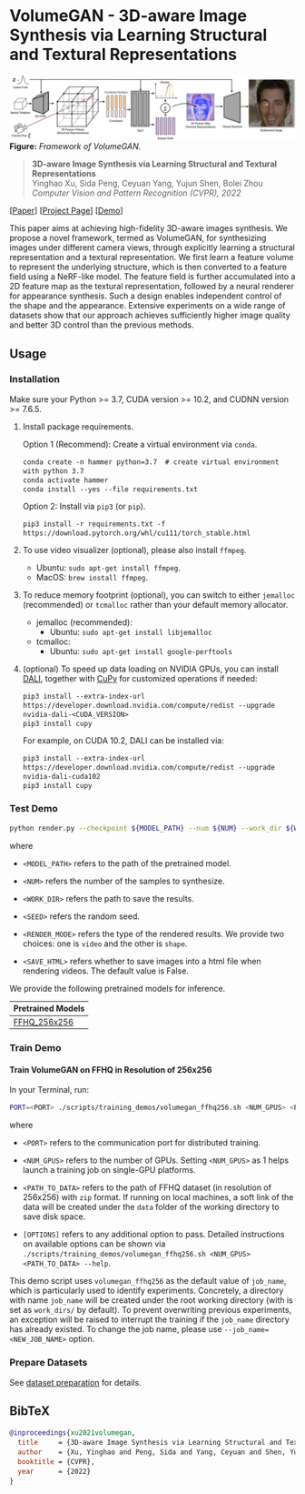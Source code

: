 # VolumeGAN - 3D-aware Image Synthesis via Learning Structural and Textural Representations

![image](./docs/assets/framework.png)
**Figure:** *Framework of VolumeGAN.*

> **3D-aware Image Synthesis via Learning Structural and Textural Representations** <br>
> Yinghao Xu, Sida Peng, Ceyuan Yang, Yujun Shen, Bolei Zhou <br>
> *Computer Vision and Pattern Recognition (CVPR), 2022*

[[Paper](https://arxiv.org/pdf/2112.10759.pdf)]
[[Project Page](https://genforce.github.io/volumegan/)]
[[Demo](https://www.youtube.com/watch?v=p85TVGJBMFc)]

This paper aims at achieving high-fidelity 3D-aware images synthesis. We propose a novel framework, termed as VolumeGAN, for synthesizing images under different camera views, through explicitly learning a structural representation and a textural representation. We first learn a feature volume to represent the underlying structure, which is then converted to a feature field using a NeRF-like model. The feature field is further accumulated into a 2D feature map as the textural representation, followed by a neural renderer for appearance synthesis. Such a design enables independent control of the shape and the appearance. Extensive experiments on a wide range of datasets show that our approach achieves sufficiently higher image quality and better 3D control than the previous methods.


## Usage

### Installation

Make sure your Python >= 3.7, CUDA version >= 10.2, and CUDNN version >= 7.6.5.

1. Install package requirements.

   Option 1 (Recommend): Create a virtual environment via `conda`.

   ```shell
   conda create -n hammer python=3.7  # create virtual environment with python 3.7
   conda activate hammer
   conda install --yes --file requirements.txt
   ```

   Option 2: Install via `pip3` (or `pip`).

   ```shell
   pip3 install -r requirements.txt -f https://download.pytorch.org/whl/cu111/torch_stable.html
   ```

2. To use video visualizer (optional), please also install `ffmpeg`.

   - Ubuntu: `sudo apt-get install ffmpeg`.
   - MacOS: `brew install ffmpeg`.

3. To reduce memory footprint (optional), you can switch to either `jemalloc` (recommended) or `tcmalloc` rather than your default memory allocator.

   - jemalloc (recommended):
     - Ubuntu: `sudo apt-get install libjemalloc`
   - tcmalloc:
     - Ubuntu: `sudo apt-get install google-perftools`

4. (optional) To speed up data loading on NVIDIA GPUs, you can install [DALI](https://github.com/NVIDIA/DALI), together with [CuPy](https://cupy.dev/) for customized operations if needed:

    ```shell
    pip3 install --extra-index-url https://developer.download.nvidia.com/compute/redist --upgrade nvidia-dali-<CUDA_VERSION>
    pip3 install cupy
    ```

    For example, on CUDA 10.2, DALI can be installed via:

    ```shell
    pip3 install --extra-index-url https://developer.download.nvidia.com/compute/redist --upgrade nvidia-dali-cuda102
    pip3 install cupy
    ```

### Test Demo
```bash
python render.py --checkpoint ${MODEL_PATH} --num ${NUM} --work_dir ${WORK_DIR} --seed ${SEED} --render_mode ${RENDER_MODE} --generate_html ${SAVE_HTML} volumegan-ffhq
```

where 

- `<MODEL_PATH>` refers to the path of the pretrained model.

- `<NUM>` refers the number of the samples to synthesize.

- `<WORK_DIR>` refers the path to save the results.

- `<SEED>` refers the random seed.

- `<RENDER_MODE>` refers the type of the rendered results. We provide two choices: one is `video` and the other is `shape`. 

- `<SAVE_HTML>` refers whether to save images into a html file when rendering videos. The default value is False. 

We provide the following pretrained models for inference.

| Pretrained Models | 
| :--- | 
|[FFHQ_256x256](https://www.dropbox.com/s/ygwhufzwi2vb2t8/volumegan_ffhq256.pth?dl=0)|


### Train Demo

#### Train VolumeGAN on FFHQ in Resolution of 256x256

In your Terminal, run:

```bash
PORT=<PORT> ./scripts/training_demos/volumegan_ffhq256.sh <NUM_GPUS> <PATH_TO_DATA> [OPTIONS]
```

where

- `<PORT>` refers to the communication port for distributed training.

- `<NUM_GPUS>` refers to the number of GPUs. Setting `<NUM_GPUS>` as 1 helps launch a training job on single-GPU platforms.

- `<PATH_TO_DATA>` refers to the path of FFHQ dataset (in resolution of 256x256) with `zip` format. If running on local machines, a soft link of the data will be created under the `data` folder of the working directory to save disk space.

- `[OPTIONS]` refers to any additional option to pass. Detailed instructions on available options can be shown via `./scripts/training_demos/volumegan_ffhq256.sh <NUM_GPUS> <PATH_TO_DATA> --help`.

This demo script uses `volumegan_ffhq256` as the default value of `job_name`, which is particularly used to identify experiments. Concretely, a directory with name `job_name` will be created under the root working directory (with is set as `work_dirs/` by default). To prevent overwriting previous experiments, an exception will be raised to interrupt the training if the `job_name` directory has already existed. To change the job name, please use `--job_name=<NEW_JOB_NAME>` option.

### Prepare Datasets

See [dataset preparation](./docs/dataset_preparation.md) for details.

## BibTeX

```bibtex
@inproceedings{xu2021volumegan,
  title     = {3D-aware Image Synthesis via Learning Structural and Textural Representations},
  author    = {Xu, Yinghao and Peng, Sida and Yang, Ceyuan and Shen, Yujun and Zhou, Bolei},
  booktitle = {CVPR},
  year      = {2022}
}
```
